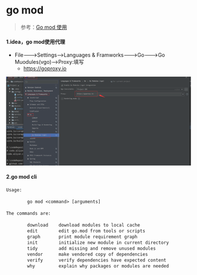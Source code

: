 # go mod

> 参考：[Go mod 使用](https://segmentfault.com/a/1190000018536993)



#### 1.idea，go mod使用代理

- File--->Settings-->Languages & Framworks--->Go--->Go Muodules(vgo)-->Proxy:填写 	
  - https://goproxy.io

![](https://raw.githubusercontent.com/chenjxJava/photos/master/go/mod/idea_gomod_proxy.png)



#### 2.go mod cli
```
Usage:

        go mod <command> [arguments]

The commands are:

        download    download modules to local cache
        edit        edit go.mod from tools or scripts
        graph       print module requirement graph
        init        initialize new module in current directory
        tidy        add missing and remove unused modules
        vendor      make vendored copy of dependencies
        verify      verify dependencies have expected content
        why         explain why packages or modules are needed
```